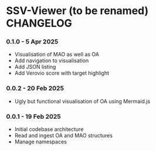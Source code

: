 # SSV-Viewer (to be renamed) CHANGELOG

### 0.1.0 - 5 Apr 2025
* Visualisation of MAO as well as OA
* Add navigation to visualisation
* Add JSON listing
* Add Verovio score with target highlight

### 0.0.2 - 20 Feb 2025
* Ugly but functional visualisation of OA using Mermaid.js

### 0.0.1 - 19 Feb 2025
* Initial codebase architecture
* Read and ingest OA and MAO structures
* Manage namespaces

